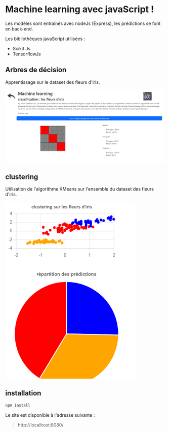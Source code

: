 # Machine learning avec javaScript ! 

Les modèles sont entraînés avec nodeJs (Express), les prédictions se font en back-end.  

Les bibliothèques javaScript utilisées : 
- Scikit Js 
- TensorflowJs

## Arbres de décision

Apprentissage sur le dataset des fleurs d'iris. 

![tree](./public/images/treePage.png)

## clustering  

Utilisation de l'algorithme KMeans sur l'ensemble du dataset des fleurs d'iris. 

![cluster](./public/images/clusterPage.png)

## installation  

``` bash
npm install
```

Le site est disponible à l'adresse suivante :

> http://localhost:8080/


